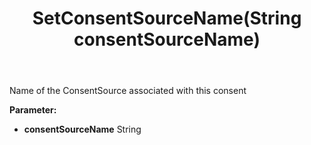 ﻿---
uid: crmscript_ref_NSConsentInfo_SetConsentSourceName
title: SetConsentSourceName(String consentSourceName)
intellisense: NSConsentInfo.SetConsentSourceName
keywords: NSConsentInfo, GetConsentSourceName
so.topic: reference
---

Name of the ConsentSource associated with this consent

**Parameter:** 
 - **consentSourceName** String

